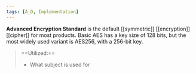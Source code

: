 ```yaml
---
tags: [A_D, Implementation]
---
```

**Advanced Encryption Standard** is the default [[symmetric]] [[encryption]] [[cipher]] for most products. Basic AES has a key size of 128 bits, but the most widely used variant is AES256, with a 256-bit key. 

> ==Utilized:== 
> - What subject is used for